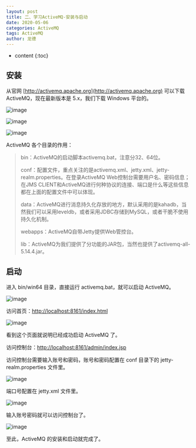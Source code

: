 ```yaml
---
layout: post
title: 二、学习ActiveMQ-安装与启动
date: 2020-05-06
categories: ActiveMQ
tags: ActiveMQ
author: 龙德
---
```


* content
{:toc}

## 安装

从官网 [http://activemq.apache.org](http://activemq.apache.org) 可以下载 ActiveMQ，现在最新版本是 5.x，我们下载 Windows 平台的。

![image](https://miansen.wang/assets/20200506145007.png)

![image](https://miansen.wang/assets/20200506145043.png)

![image](https://miansen.wang/assets/20200506150402.png)

ActiveMQ 各个目录的作用：

> bin：ActiveMQ的启动脚本activemq.bat，注意分32、64位。
> 
> conf：配置文件，重点关注的是activemq.xml、jetty.xml、jetty-realm.properties。在登录ActiveMQ Web控制台需要用户名、密码信息；在JMS CLIENT和ActiveMQ进行何种协议的连接、端口是什么等这些信息都在上面的配置文件中可以体现。
> 
> data：ActiveMQ进行消息持久化存放的地方，默认采用的是kahadb，当然我们可以采用leveldb，或者采用JDBC存储到MySQL，或者干脆不使用持久化机制。
> 
> webapps：ActiveMQ自带Jetty提供Web管控台。
> 
> lib：ActiveMQ为我们提供了分功能的JAR包，当然也提供了activemq-all-5.14.4.jar。

## 启动

进入 bin/win64 目录，直接运行 activemq.bat，就可以启动 ActiveMQ。

![image](https://miansen.wang/assets/20200506151508.png)

访问首页：[http://localhost:8161/index.html](http://localhost:8161/index.html)

![image](https://miansen.wang/assets/20200506151657.png)

看到这个页面就说明已经成功启动 ActiveMQ 了。

访问控制台：[http://localhost:8161/admin/index.jsp](http://localhost:8161/admin/index.jsp)

访问控制台需要输入账号和密码，账号和密码配置在 conf 目录下的 jetty-realm.properties 文件里。

![image](https://miansen.wang/assets/20200506152709.png)

端口号配置在 jetty.xml 文件里。

![image](https://miansen.wang/assets/20200506152848.png)

输入账号密码就可以访问控制台了。

![image](https://miansen.wang/assets/20200506152957.png)

至此，ActiveMQ 的安装和启动就完成了。